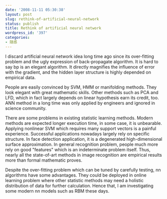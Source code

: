 ```yaml
---
date: '2008-11-11 05:30:38'
layout: post
slug: rethink-of-artificial-neural-network
status: publish
title: Rethink of artificial neural network
wordpress_id: '397'
categories:
- 随感
---
```


I discard artificial neural network idea long time ago since its over-fitting problem and the ugly expression of back-propagate algorithm. It is hard to say bp is an elegant algorithm. It directly magnifies the influence of error with the gradient, and the hidden layer structure is highly depended on empirical data.

People are easily convinced by SVM, HMM or manifolding methods. They look elegant with great mathematic skills. Other methods such as PCA and LFD, which in fact largely depends on linear hypothesis earn its credit, too. ANN method in a long time was only applied by engineers and ignored in science community.

There are some problems in existing statistic learning methods. Modern methods are expected longer execution time, in some case, it is unbearable. Applying nonlinear SVM which requires many support vectors is a painful experience. Successful applications nowadays largely rely on specific structure. In face detection application, it is a degenerated high-dimensional surface approximation. In general recognition problem, people much more rely on good "features" which is an indeterminate problem itself. Thus, nearly all the state-of-art methods in image recognition are empirical results more than formal mathematic proves.

Despite the over-fitting problem which can be tuned by carefully testing, nn algorithms have some advantages. They could be deployed in online learning problem where other statistic methods may need a holistic distribution of data for further calculation. Hence that, I am investigating some modern nn models such as RBM these days.

